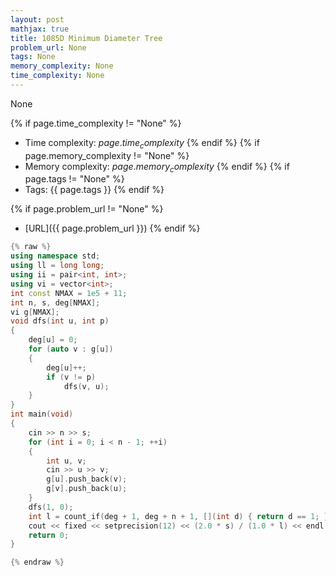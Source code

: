 ```yaml
---
layout: post
mathjax: true
title: 1085D Minimum Diameter Tree
problem_url: None
tags: None
memory_complexity: None
time_complexity: None
---
```


None


{% if page.time_complexity != "None" %}
- Time complexity: ${{ page.time_complexity }}$
{% endif %}
{% if page.memory_complexity != "None" %}
- Memory complexity: ${{ page.memory_complexity }}$
{% endif %}
{% if page.tags != "None" %}
- Tags: {{ page.tags }}
{% endif %}

{% if page.problem_url != "None" %}
- [URL]({{ page.problem_url }})
{% endif %}

```cpp
{% raw %}
using namespace std;
using ll = long long;
using ii = pair<int, int>;
using vi = vector<int>;
int const NMAX = 1e5 + 11;
int n, s, deg[NMAX];
vi g[NMAX];
void dfs(int u, int p)
{
    deg[u] = 0;
    for (auto v : g[u])
    {
        deg[u]++;
        if (v != p)
            dfs(v, u);
    }
}
int main(void)
{
    cin >> n >> s;
    for (int i = 0; i < n - 1; ++i)
    {
        int u, v;
        cin >> u >> v;
        g[u].push_back(v);
        g[v].push_back(u);
    }
    dfs(1, 0);
    int l = count_if(deg + 1, deg + n + 1, [](int d) { return d == 1; });
    cout << fixed << setprecision(12) << (2.0 * s) / (1.0 * l) << endl;
    return 0;
}

{% endraw %}
```